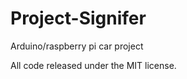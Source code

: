 Project-Signifer
================

Arduino/raspberry pi car project

All code released under the MIT license. 
